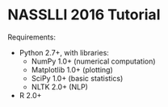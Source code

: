 # NASSLLI 2016 Tutorial

Requirements:
* Python 2.7+, with libraries:
    - NumPy 1.0+            (numerical computation)
    - Matplotlib 1.0+       (plotting)
    - SciPy 1.0+            (basic statistics)
    - NLTK 2.0+             (NLP)
* R 2.0+

